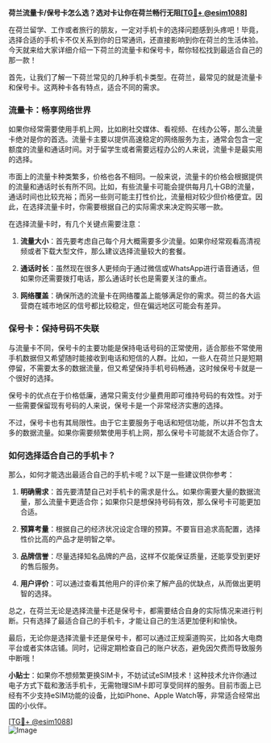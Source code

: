 **荷兰流量卡/保号卡怎么选？选对卡让你在荷兰畅行无阻[[TG💪+ @esim1088](https://t.me/s/esim1088)]**

在荷兰留学、工作或者旅行的朋友，一定对手机卡的选择问题感到头疼吧！毕竟，选择合适的手机卡不仅关系到你的日常通讯，还直接影响到你在荷兰的生活体验。今天就来给大家详细介绍一下荷兰的流量卡和保号卡，帮你轻松找到最适合自己的那一款！

首先，让我们了解一下荷兰常见的几种手机卡类型。在荷兰，最常见的就是流量卡和保号卡。这两种卡各有特点，适合不同的需求。

### 流量卡：畅享网络世界

如果你经常需要使用手机上网，比如刷社交媒体、看视频、在线办公等，那么流量卡绝对是你的首选。流量卡主要以提供高速稳定的网络服务为主，通常会包含一定额度的流量和通话时间。对于留学生或者需要远程办公的人来说，流量卡是最实用的选择。

市面上的流量卡种类繁多，价格也各不相同。一般来说，流量卡的价格会根据提供的流量和通话时长有所不同。比如，有些流量卡可能会提供每月几十GB的流量，通话时间也比较充裕；而另一些则可能主打性价比，流量相对较少但价格便宜。因此，在选择流量卡时，你需要根据自己的实际需求来决定购买哪一款。

在选择流量卡时，有几个关键点需要注意：

1. **流量大小**：首先要考虑自己每个月大概需要多少流量。如果你经常观看高清视频或者下载大型文件，那么建议选择流量较大的套餐。
   
2. **通话时长**：虽然现在很多人更倾向于通过微信或WhatsApp进行语音通话，但如果你还需要拨打电话，那么通话时长也是需要关注的重点。

3. **网络覆盖**：确保所选的流量卡在网络覆盖上能够满足你的需求。荷兰的各大运营商在城市地区的信号都比较稳定，但在偏远地区可能会有差异。

### 保号卡：保持号码不失联

与流量卡不同，保号卡的主要功能是保持电话号码的正常使用，适合那些不常使用手机数据但又希望随时能接收到电话和短信的人群。比如，一些人在荷兰只是短期停留，不需要太多的数据流量，但又希望保持手机号码畅通，这时候保号卡就是一个很好的选择。

保号卡的优点在于价格低廉，通常只需支付少量费用即可维持号码的有效性。对于一些需要保留现有号码的人来说，保号卡是一个非常经济实惠的选择。

不过，保号卡也有其局限性。由于它主要服务于电话和短信功能，所以并不包含太多的数据流量。如果你需要频繁使用手机上网，那么保号卡可能就不太适合你了。

### 如何选择适合自己的手机卡？

那么，如何才能选出最适合自己的手机卡呢？以下是一些建议供你参考：

1. **明确需求**：首先要清楚自己对手机卡的需求是什么。如果你需要大量的数据流量，那么流量卡更适合你；如果你只是想保持号码有效，那么保号卡可能更加合适。

2. **预算考量**：根据自己的经济状况设定合理的预算。不要盲目追求高配置，选择性价比高的产品才是明智之举。

3. **品牌信誉**：尽量选择知名品牌的产品，这样不仅能保证质量，还能享受到更好的售后服务。

4. **用户评价**：可以通过查看其他用户的评价来了解产品的优缺点，从而做出更明智的选择。

总之，在荷兰无论是选择流量卡还是保号卡，都需要结合自身的实际情况来进行判断。只有选择了最适合自己的手机卡，才能让自己的生活更加便利和愉快。

最后，无论你是选择流量卡还是保号卡，都可以通过正规渠道购买，比如各大电商平台或者实体店铺。同时，记得定期检查自己的账户状态，避免因欠费而导致服务中断哦！

**小贴士**：如果你不想频繁更换SIM卡，不妨试试eSIM技术！这种技术允许你通过电子方式下载和激活手机卡，无需物理SIM卡即可享受同样的服务。目前市面上已经有不少支持eSIM功能的设备，比如iPhone、Apple Watch等，非常适合经常出国的小伙伴。

[[TG💪+ @esim1088](https://t.me/s/esim1088)]  
![Image](https://i.postimg.cc/4NQfJmqS/Snipaste-2025-05-13-00-14-12.png)